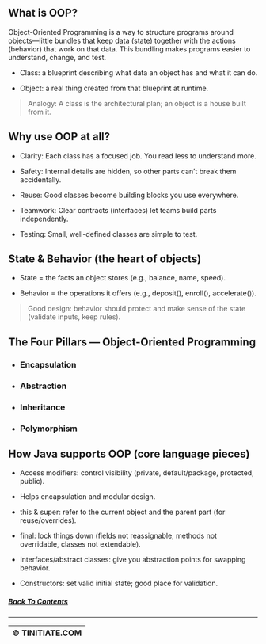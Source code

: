 
##  What is OOP?

Object-Oriented Programming is a way to structure programs around objects—little bundles that keep data (state) together with the actions (behavior) that work on that data.
This bundling makes programs easier to understand, change, and test.

* Class: a blueprint describing what data an object has and what it can do.

* Object: a real thing created from that blueprint at runtime.

> Analogy: A class is the architectural plan; an object is a house built from it.

## Why use OOP at all?

* Clarity: Each class has a focused job. You read less to understand more.

* Safety: Internal details are hidden, so other parts can’t break them accidentally.

* Reuse: Good classes become building blocks you use everywhere.

* Teamwork: Clear contracts (interfaces) let teams build parts independently.

* Testing: Small, well-defined classes are simple to test.

## State & Behavior (the heart of objects)

* State = the facts an object stores (e.g., balance, name, speed).

* Behavior = the operations it offers (e.g., deposit(), enroll(), accelerate()).

> Good design: behavior should protect and make sense of the state (validate inputs, keep rules).

## The Four Pillars — Object-Oriented Programming
* ###  Encapsulation  
* ###  Abstraction  
* ###  Inheritance  
* ###  Polymorphism  

## How Java supports OOP (core language pieces)

* Access modifiers: control visibility (private, default/package, protected, public).
* Helps encapsulation and modular design.

* this & super: refer to the current object and the parent part (for reuse/overrides).

* final: lock things down (fields not reassignable, methods not overridable, classes not extendable).

* Interfaces/abstract classes: give you abstraction points for swapping behavior.

* Constructors: set valid initial state; good place for validation.


##### [Back To Contents](../../README.md)
***
| &copy; TINITIATE.COM |
|----------------------|
